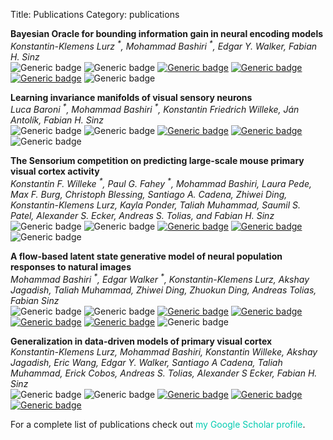 Title: Publications
Category: publications

**Bayesian Oracle for bounding information gain in neural encoding models**<br>
*Konstantin-Klemens Lurz <sup>\*</sup>, Mohammad Bashiri <sup>\*</sup>, Edgar Y. Walker, Fabian H. Sinz*<br>
![Generic badge](https://img.shields.io/badge/2023-666666.svg)
![Generic badge](https://img.shields.io/badge/ICLR-A000D1.svg)
[![Generic badge](https://img.shields.io/badge/paper-1E6AAB.svg)](https://openreview.net/forum?id=2dQyENiU330&referrer)
[![Generic badge](https://img.shields.io/badge/code-1EAB5F.svg)](https://github.com/sinzlab/lurz_bashiri_iclr2023)
[![Generic badge](https://img.shields.io/badge/talk-AB1E6A.svg)](https://youtu.be/uvR_2Kd82wc?si=JRO-9T2fxVeifAYX)
![Generic badge](https://img.shields.io/badge/*_denotes_equal_contribution-666666.svg)

**Learning invariance manifolds of visual sensory neurons**<br>
*Luca Baroni <sup>\*</sup>, Mohammad Bashiri <sup>\*</sup>, Konstantin Friedrich Willeke, Ján Antolík, Fabian H. Sinz*<br>
![Generic badge](https://img.shields.io/badge/2022-666666.svg)
![Generic badge](https://img.shields.io/badge/NeurReps_@_NeurIPS-A000D1.svg)
[![Generic badge](https://img.shields.io/badge/paper-1E6AAB.svg)](https://openreview.net/forum?id=2dQyENiU330&referrer)
[![Generic badge](https://img.shields.io/badge/code-1EAB5F.svg)](https://github.com/sinzlab/cppn_for_invariances)
![Generic badge](https://img.shields.io/badge/*_denotes_equal_contribution-666666.svg)

**The Sensorium competition on predicting large-scale mouse primary visual cortex activity**<br>
*Konstantin F. Willeke <sup>\*</sup>, Paul G. Fahey <sup>\*</sup>, Mohammad Bashiri, Laura Pede, Max F. Burg, Christoph Blessing, Santiago A. Cadena, Zhiwei Ding, Konstantin-Klemens Lurz, Kayla Ponder, Taliah Muhammad, Saumil S. Patel, Alexander S. Ecker, Andreas S. Tolias, and Fabian H. Sinz*<br>
![Generic badge](https://img.shields.io/badge/2022-666666.svg)
![Generic badge](https://img.shields.io/badge/NeurIPS_Competition-A000D1.svg)
[![Generic badge](https://img.shields.io/badge/paper-1E6AAB.svg)](https://arxiv.org/abs/2206.08666)
[![Generic badge](https://img.shields.io/badge/code-1EAB5F.svg)](https://github.com/sinzlab/sensorium)
![Generic badge](https://img.shields.io/badge/*_denotes_equal_contribution-666666.svg)

**A flow-based latent state generative model of neural population responses to natural images**<br>
*Mohammad Bashiri <sup>\*</sup>, Edgar Walker <sup>\*</sup>, Konstantin-Klemens Lurz, Akshay Jagadish, Taliah Muhammad, Zhiwei Ding, Zhuokun Ding, Andreas Tolias, Fabian Sinz*<br>
![Generic badge](https://img.shields.io/badge/2021-666666.svg)
![Generic badge](https://img.shields.io/badge/NeurIPS_(spotlight)-A000D1.svg)
[![Generic badge](https://img.shields.io/badge/paper-1E6AAB.svg)](https://openreview.net/forum?id=1yeYYtLqq7K)
[![Generic badge](https://img.shields.io/badge/code-1EAB5F.svg)](https://github.com/sinzlab/bashiri-et-al-2021)
[![Generic badge](https://img.shields.io/badge/teaser-AB5F1E.svg)](https://youtu.be/pBkFgDrsDrc?si=s2h9_31vm9nOd4Dl)
[![Generic badge](https://img.shields.io/badge/talk-AB1E6A.svg)](https://youtu.be/pPLN9Y5sq0Y?si=Ewtxnk0J9orJnf7i)
![Generic badge](https://img.shields.io/badge/*_denotes_equal_contribution-666666.svg)

**Generalization in data-driven models of primary visual cortex**<br>
*Konstantin-Klemens Lurz, Mohammad Bashiri, Konstantin Willeke, Akshay Jagadish, Eric Wang, Edgar Y. Walker, Santiago A Cadena, Taliah Muhammad, Erick Cobos, Andreas S. Tolias, Alexander S Ecker, Fabian H. Sinz*<br>
![Generic badge](https://img.shields.io/badge/2021-666666.svg)
![Generic badge](https://img.shields.io/badge/ICLR_(spotlight)-A000D1.svg)
[![Generic badge](https://img.shields.io/badge/paper-1E6AAB.svg)](https://openreview.net/forum?id=Tp7kI90Htd)
[![Generic badge](https://img.shields.io/badge/code-1EAB5F.svg)](https://github.com/sinzlab/Lurz_2020_code)
[![Generic badge](https://img.shields.io/badge/talk-AB1E6A.svg)](https://youtu.be/xwLMO8nVvxs?si=0reuS2M80HJIImAR)

For a complete list of publications check out <a style="color: #00CBB0;text-decoration: none;" href="https://scholar.google.de/citations?user=sKL6qCEAAAAJ&hl=en">my Google Scholar profile</a>.